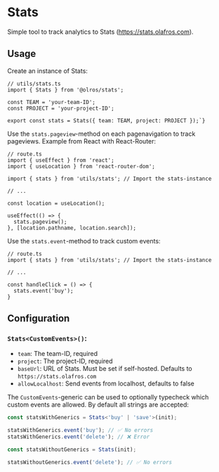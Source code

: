 # Stats

Simple tool to track analytics to Stats (https://stats.olafros.com).

## Usage

Create an instance of Stats:

```tsx
// utils/stats.ts
import { Stats } from '@olros/stats';

const TEAM = 'your-team-ID';
const PROJECT = 'your-project-ID';

export const stats = Stats({ team: TEAM, project: PROJECT });`}
```

Use the `stats.pageview`-method on each pagenavigation to track pageviews. Example from React with React-Router:

```tsx
// route.ts
import { useEffect } from 'react';
import { useLocation } from 'react-router-dom';

import { stats } from 'utils/stats'; // Import the stats-instance

// ...

const location = useLocation();

useEffect(() => {
  stats.pageview();
}, [location.pathname, location.search]);
```

Use the `stats.event`-method to track custom events:

```tsx
// route.ts
import { stats } from 'utils/stats'; // Import the stats-instance

// ...

const handleClick = () => {
  stats.event('buy');
}
```

## Configuration

### `Stats<CustomEvents>()`:

- `team`: The team-ID, required
- `project`: The project-ID, required
- `baseUrl`: URL of Stats. Must be set if self-hosted. Defaults to `https://stats.olafros.com`
- `allowLocalhost`: Send events from localhost, defaults to false

The `CustomEvents`-generic can be used to optionally typecheck which custom events are allowed.
By default all strings are accepted:

```ts
const statsWithGenerics = Stats<'buy' | 'save'>(init);

statsWithGenerics.event('buy'); // ✅ No errors
statsWithGenerics.event('delete'); // ❌ Error

const statsWithoutGenerics = Stats(init);

statsWithoutGenerics.event('delete'); // ✅ No errors
```
